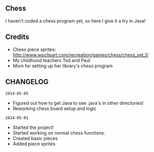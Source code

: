 Chess
--------------

I haven't coded a chess program yet, so here I give it a try in Java!

Credits
--------------
- Chess piece sprites: http://www.wpclipart.com/recreation/games/chess/chess_set_1/
- My childhood teachers Ted and Paul
- Mom for setting up her library's chess program

CHANGELOG
--------------
`2014-05-05`
- Figured out how to get Java to see .java's in other directories!
- Reworking chess board setup and logic

`2014-05-01`
- Started the project!
- Started working on normal chess functions.
- Created basic pieces
- Added piece sprites